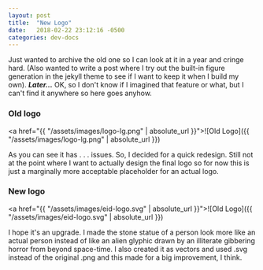 ```yaml
---
layout: post
title:  "New Logo"
date:   2018-02-22 23:12:16 -0500
categories: dev-docs
---
```

Just wanted to archive the old one so I can look at it in a year and cringe hard. (Also wanted to write a post where I try out the built-in figure generation in the jekyll theme to see if I want to keep it when I build my own). ***Later...*** OK, so I don't know if I imagined that feature or what, but I can't find it anywhere so here goes anyhow.

### Old logo

<a href="{{ "/assets/images/logo-lg.png" | absolute_url }}">![Old Logo]({{ "/assets/images/logo-lg.png" | absolute_url }})</a>

As you can see it has . . . issues. So, I decided for a quick redesign. Still not at the point where I want to actually design the final logo so for now this is just a marginally more acceptable placeholder for an actual logo.

### New logo

<a href="{{ "/assets/images/eid-logo.svg" | absolute_url }}">![Old Logo]({{ "/assets/images/eid-logo.svg" | absolute_url }})</a>

I hope it's an upgrade. I made the stone statue of a person look more like an actual person instead of like an alien glyphic drawn by an illiterate gibbering horror from beyond space-time. I also created it as vectors and used .svg instead of the original .png and this made for a big improvement, I think.
